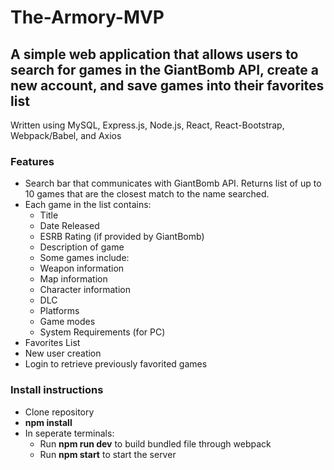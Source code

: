 # The-Armory-MVP

## A simple web application that allows users to search for games in the GiantBomb API, create a new account, and save games into their favorites list

Written using MySQL, Express.js, Node.js, React, React-Bootstrap, Webpack/Babel, and Axios

### Features
 * Search bar that communicates with GiantBomb API. Returns list of up to 10 games that are the closest match to the name searched.
 * Each game in the list contains:
    * Title
    * Date Released
    * ESRB Rating (if provided by GiantBomb)
    * Description of game
    * Some games include:
     * Weapon information
     * Map information
     * Character information
     * DLC
     * Platforms
     * Game modes
     * System Requirements (for PC)
 * Favorites List
 * New user creation
 * Login to retrieve previously favorited games

### Install instructions
 * Clone repository
 * **npm install**
 * In seperate terminals:
   * Run **npm run dev** to build bundled file through webpack
   * Run **npm start** to start the server

